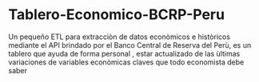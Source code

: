 # Tablero-Economico-BCRP-Peru
Un pequeño ETL para extracciòn de datos econòmicos e històricos mediante el API brindado por el Banco Central de Reserva del Perù, es un tablero que ayuda de forma personal , estar actualizado de las ùltimas variaciones de variables econòmicas claves  que todo economista debe saber

<img href = 'https://america-retail.com/wp-content/uploads/2024/06/PS-El-Banco-Central-de-Reserva-del-Peru-BCRP.jpg'>
